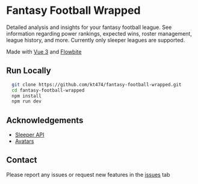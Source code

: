 # Fantasy Football Wrapped

Detailed analysis and insights for your fantasy football league. See information regarding power rankings, expected wins, roster management, league history, and more. Currently only sleeper leagues are supported.

Made with [Vue 3](https://vuejs.org/) and [Flowbite](https://flowbite.com/)

## Run Locally

```bash
  git clone https://github.com/kt474/fantasy-football-wrapped.git
  cd fantasy-football-wrapped
  npm install
  npm run dev
```

## Acknowledgements

- [Sleeper API](https://docs.sleeper.com/)
- [Avatars](https://getavataaars.com/)

## Contact

Please report any issues or request new features in the [issues](https://github.com/kt474/fantasy-football-wrapped/issues) tab

